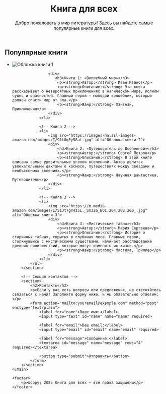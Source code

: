 <!DOCTYPE html>
<html lang="ru">
<head>
    <meta charset="UTF-8">
    <meta name="viewport" content="width=device-width, initial-scale=1.0">
</head>
<body>
    <header>
        <h1>Книга для всех</h1>
        <p>Добро пожаловать в мир литературы! Здесь вы найдете самые популярные книги для всех.</p>
    </header>
    <main>
        <section>
            <h2>Популярные книги</h2>
            <ul>
                <li>
                    <img src="https://imo10.labirint.ru/books/852492/cover.jpg/2000-0" alt="Обложка книги 1">

                    <div>
                       <h3>Книга 1: «Волшебный мир»</h3>
                        <p><strong>Автор:</strong> Иван Иванов</p>
                        <p><strong>Описание:</strong> Эта книга рассказывает о невероятных приключениях в магическом мире, полном чудес и опасностей. Главный герой — молодой волшебник, который должен спасти мир от зла.</p>
                        <p><strong>Жанр:</strong> Фэнтези, Приключения</p>
                    </div>
                </li>

                <!-- Книга 2 -->
                <li>
                    <img src="https://images-na.ssl-images-amazon.com/images/I/91t8gPy58aL.jpg" alt="Обложка книги 2">
                    <div>
                        <h3>Книга 2: «Путеводитель по Вселенной»</h3>
                        <p><strong>Автор:</strong> Сергей Петров</p>
                        <p><strong>Описание:</strong> В этой книге описаны самые удивительные уголки вселенной. Автор делится увлекательными фактами о космосе, путешествиях между звездами и необъяснимых явлениях.</p>
                        <p><strong>Жанр:</strong> Научная фантастика, Путеводитель</p>
                    </div>
                </li>

                <!-- Книга 3 -->
                <li>
                    <img src="https://m.media-amazon.com/images/I/51Jt7gY4z5L._SX326_BO1,204,203,200_.jpg" alt="Обложка книги 3">
                    <div>
                        <h3>Книга 3: «Мистические тайны»</h3>
                        <p><strong>Автор:</strong> Мария Сергеева</p>
                        <p><strong>Описание:</strong> История о старинных тайнах, скрытых в глубинах леса. Главные герои, столкнувшись с мистическими существами, начинают расследование древних происшествий, которые могут изменить их жизни.</p>
                        <p><strong>Жанр:</strong> Мистика, Триллер</p>
                    </div>
                </li>
            </ul>
        </section>

        <!-- Секция контактов -->
        <section>
            <h2>Контакты</h2>
            <p>Если у вас есть вопросы или предложения, не стесняйтесь связаться с нами! Заполните форму ниже, и мы обязательно ответим:</p>
            <form action="mailto:youremail@example.com" method="post" enctype="text/plain">
                <label for="name">Ваше имя:</label>
                <input type="text" id="name" name="name" required>

                <label for="email">Ваш email:</label>
                <input type="email" id="email" name="email" required>

                <label for="message">Сообщение:</label>
                <textarea id="message" name="message" rows="4" required></textarea>

                <button type="submit">Отправить</button>
            </form>
        </section>
    </main>

    <footer>
        <p>&copy; 2025 Книга для всех — все права защищены</p>
    </footer>
</body>
</html>
                       

